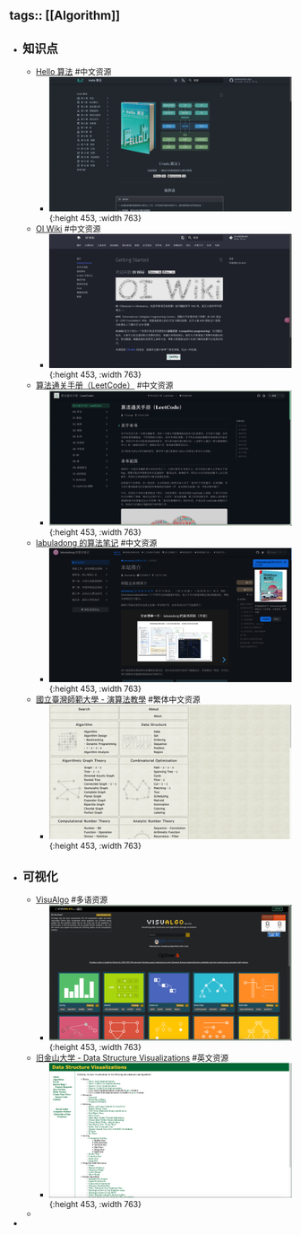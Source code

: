 tags:: [[Algorithm]]
---

- ## 知识点
	- [Hello 算法](https://www.hello-algo.com/) #中文资源
		- ![image.png](../assets/image_1697564171667_0.png){:height 453, :width 763}
	- [OI Wiki](https://oi-wiki.org/) #中文资源
		- ![image.png](../assets/image_1723103559251_0.png){:height 453, :width 763}
	- [算法通关手册（LeetCode）](https://algo.itcharge.cn/) #中文资源
		- ![image.png](../assets/image_1697562928204_0.png){:height 453, :width 763}
	- [labuladong 的算法笔记](https://labuladong.gitee.io/algo/) #中文资源
		- ![image.png](../assets/image_1697563415544_0.png){:height 453, :width 763}
	- [國立臺灣師範大學 - 演算法教學](https://web.ntnu.edu.tw/~algo/) #繁体中文资源
		- ![image.png](../assets/image_1697563786824_0.png){:height 453, :width 763}
- ## 可视化
	- [VisuAlgo](https://visualgo.net/) #多语资源
		- ![image.png](../assets/image_1697563274880_0.png){:height 453, :width 763}
	- [旧金山大学 - Data Structure Visualizations](https://www.cs.usfca.edu/~galles/visualization/Algorithms.html) #英文资源
		- ![image.png](../assets/image_1697564041936_0.png){:height 453, :width 763}
	-
-
